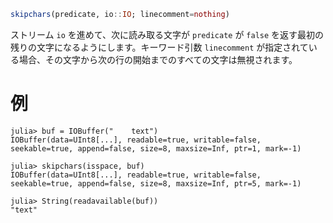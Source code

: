 ```julia
skipchars(predicate, io::IO; linecomment=nothing)
```

ストリーム `io` を進めて、次に読み取る文字が `predicate` が `false` を返す最初の残りの文字になるようにします。キーワード引数 `linecomment` が指定されている場合、その文字から次の行の開始までのすべての文字は無視されます。

# 例

```jldoctest
julia> buf = IOBuffer("    text")
IOBuffer(data=UInt8[...], readable=true, writable=false, seekable=true, append=false, size=8, maxsize=Inf, ptr=1, mark=-1)

julia> skipchars(isspace, buf)
IOBuffer(data=UInt8[...], readable=true, writable=false, seekable=true, append=false, size=8, maxsize=Inf, ptr=5, mark=-1)

julia> String(readavailable(buf))
"text"
```
